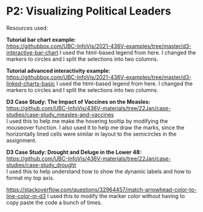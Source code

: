 # P2: Visualizing Political Leaders

Resources used:

**Tutorial bar chart example:**  
https://githubbox.com/UBC-InfoVis/2021-436V-examples/tree/master/d3-interactive-bar-chart
I used the html-based legend from here. I changed the markers to circles and I split the selections into two columns.

**Tutorial advanced interactivity example:**  
https://githubbox.com/UBC-InfoVis/2021-436V-examples/tree/master/d3-linked-charts-basic
I used the html-based legend from here. I changed the markers to circles and I split the selections into two columns.

**D3 Case Study: The Impact of Vaccines on the Measles:**  
https://github.com/UBC-InfoVis/436V-materials/tree/22Jan/case-studies/case-study_measles-and-vaccines  
I used this to help me make the hovering tooltip by modifying the mouseover function. I also used it to help me draw the
marks, since the horizontally lined cells were similar in layout to the semicircles in the assignment.

**D3 Case Study: Drought and Deluge in the Lower 48:**  
https://github.com/UBC-InfoVis/436V-materials/tree/22Jan/case-studies/case-study_drought  
I used this to help understand how to show the dynamic labels and how to format my top axis.

https://stackoverflow.com/questions/32964457/match-arrowhead-color-to-line-color-in-d3
I used this to modify the marker color without having to copy paste the code a bunch of times.